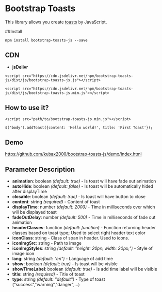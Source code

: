 # Bootstrap Toasts
This library allows you create <a href="https://getbootstrap.com/docs/4.3/components/toasts/" title="Toasts">toasts</a> by JavaScript.

##Install

```
npm install bootstrap-toasts-js --save
```

## CDN
- **jsDelivr**
```
<script src="https://cdn.jsdelivr.net/npm/bootstrap-toasts-js/dist/js/bootstrap-toasts-js.js"></script>
```
```
<script src="https://cdn.jsdelivr.net/npm/bootstrap-toasts-js/dist/js/bootstrap-toasts-js.min.js"></script>
```

## How to use it?
```
<script src="path/to/bootstrap-toasts-js.min.js"></script>

$('body').addToast({content: 'Hello world!', title: 'First Toast'});
```

## Demo 

<a href="https://github.com/kubax2000/bootstrap-toasts-js/demo/index.html" target="_blank" title="bootstrap-toasts-js">https://github.com/kubax2000/bootstrap-toasts-js/demo/index.html</a>

## Parameter Description

- **animation**: boolean <i>(default: true)</i> - Is toast will have fade out animation
- **autoHide**: boolean <i>(default: false)</i> - Is toast will be automatically hided after displayTime
- **closable**: boolean <i>(default: true)</i> - Is toast will have button to close
- **content**: string <i>(required)</i> - Content of toast
- **displayTime**: number <i>(default: 2000)</i> - Time in milliseconds over which will be displayed toast
- **fadeOutDelay**: number <i>(default: 500)</i> - Time in milliseconds of fade out animation
- **headerClasses**: function <i>(default: function)</i> - Function returning header classes based on toast type; Used to select right header text color
- **iconClass**: string - Class of span in header. Used to icons.
- **iconImgSrc**: string - Path to image
- **iconImgStyles**: string <i>(default: "height: 20px; width: 20px;")</i> - Style of image icon
- **lang**: string <i>(default: "en")</i> - Language of add time
- **show**: boolean <i>(default: true)</i> - Is toast will be visible
- **showTimeLabel**: boolean <i>(default: true)</i> - Is add time label will be visible
- **title**: string <i>(required)</i> - Title of toast
- **type**: string <i>(default: "default")</i> - Type of toast ("success","warning","danger",...)